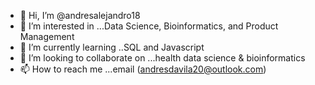 - 👋 Hi, I’m @andresalejandro18
- 👀 I’m interested in ...Data Science, Bioinformatics, and Product Management
- 🌱 I’m currently learning ..SQL and Javascript
- 💞️ I’m looking to collaborate on ...health data science & bioinformatics
- 📫 How to reach me ...email (andresdavila20@outlook.com)

<!---
andresalejandro18/andresalejandro18 is a ✨ special ✨ repository because its `README.md` (this file) appears on your GitHub profile.
You can click the Preview link to take a look at your changes.
--->
